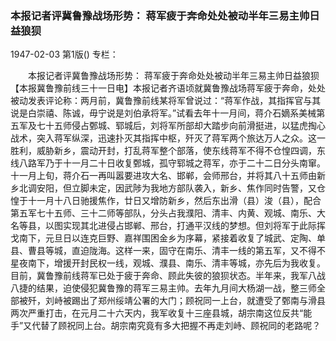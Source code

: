 ### 本报记者评冀鲁豫战场形势：  蒋军疲于奔命处处被动半年三易主帅日益狼狈

1947-02-03
第1版()
专栏：

　　本报记者评冀鲁豫战场形势：
    蒋军疲于奔命处处被动半年三易主帅日益狼狈
    【本报冀鲁豫前线三十一日电】本报记者齐语顷就冀鲁豫战场蒋军疲于奔命，处处被动发表评论称：两月前，冀鲁豫前线某将军曾说过：“蒋军作战，其指挥官与其说是白崇禧、陈诚，毋宁说是刘伯承将军。”试看去年十一月间，蒋介石嫡系美械第五军及七十五师侵占鄄城、郓城后，刘将军所部却大踏步向前滑挺进，以猛虎掏心战术，突入蒋军纵深，迅速扑灭其指挥中枢，歼灭了蒋军两个旅达万人之众。这一胜利，威胁新乡，震动开封，打乱蒋军整个部落，使东线蒋军不得不仓惶四调，东线八路军乃于十一月二十日收复鄄城，孤守郓城之蒋军，亦于二十二日分头南窜。十一月上旬，蒋介石一再叫嚣要进攻大名、邯郸，会师邢台，并将其八十五师由新乡北调安阳，但立脚未定，因武陟为我地方部队袭入，新乡、焦作同时告警，又仓惶于十一月十八日驰援焦作，廿日又增防新乡，然后东出滑（县）浚（县），配合第五军七十五师、三十二师等部队，分头占我濮阳、清丰、内黄、观城、南乐、大名等县，以图实现其北进侵占邯郸、邢台，打通平汉线的梦想。但刘将军于此际挥戈南下，元旦日以连克巨野、嘉祥围困金乡为序幕，紧接着收复了城武、定陶、单县、曹县等城，直迫陇海。这样一来，固守在南乐、清丰一线的第五军，又不得不星夜南下，增援开封民权一线，观城、濮县、南乐、清丰等城，亦先后为我收复。目前，冀鲁豫前线蒋军已处于疲于奔命、顾此失彼的狼狈状态。半年来，我军八战八捷的结果，迫使侵犯冀鲁豫的蒋军三易主帅。去年九月间大杨湖一战，整三师全部被歼，刘峙被踢出了郑州绥靖公署的大门；顾祝同一上台，就遭受了鄄南与滑县两次严重打击，在元月二十六天内，我军收复十三座县城，胡宗南这位反共“能手”又代替了顾祝同上台。胡宗南究竟有多大把握不再走刘峙、顾祝同的老路呢？
